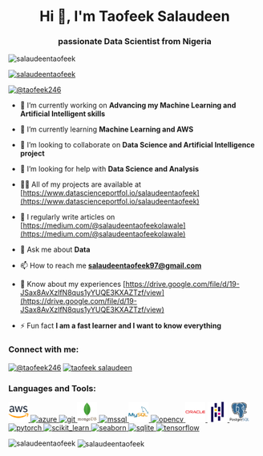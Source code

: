 <h1 align="center">Hi 👋, I'm Taofeek Salaudeen</h1>
<h3 align="center"> passionate Data Scientist from Nigeria</h3>

<p align="left"> <img src="https://komarev.com/ghpvc/?username=salaudeentaofeek&label=Profile%20views&color=0e75b6&style=flat" alt="salaudeentaofeek" /> </p>

<p align="left"> <a href="https://github.com/ryo-ma/github-profile-trophy"><img src="https://github-profile-trophy.vercel.app/?username=salaudeentaofeek" alt="salaudeentaofeek" /></a> </p>

<p align="left"> <a href="https://twitter.com/@taofeek246" target="blank"><img src="https://img.shields.io/twitter/follow/@taofeek246?logo=twitter&style=for-the-badge" alt="@taofeek246" /></a> </p>

- 🔭 I’m currently working on **Advancing my Machine Learning and Artificial Intelligent skills**

- 🌱 I’m currently learning **Machine Learning and AWS**

- 👯 I’m looking to collaborate on **Data Science and Artificial Intelligence project**

- 🤝 I’m looking for help with **Data Science and Analysis**

- 👨‍💻 All of my projects are available at [https://www.datascienceportfol.io/salaudeentaofeek](https://www.datascienceportfol.io/salaudeentaofeek)

- 📝 I regularly write articles on [https://medium.com/@salaudeentaofeekolawale](https://medium.com/@salaudeentaofeekolawale)

- 💬 Ask me about **Data**

- 📫 How to reach me **salaudeentaofeek97@gmail.com**

- 📄 Know about my experiences [https://drive.google.com/file/d/19-JSax8AvXzlfN8qus1yYUQE3KXAZTzf/view](https://drive.google.com/file/d/19-JSax8AvXzlfN8qus1yYUQE3KXAZTzf/view)

- ⚡ Fun fact **I am a fast learner and I want to know everything**

<h3 align="left">Connect with me:</h3>
<p align="left">
<a href="https://twitter.com/@taofeek246" target="blank"><img align="center" src="https://raw.githubusercontent.com/rahuldkjain/github-profile-readme-generator/master/src/images/icons/Social/twitter.svg" alt="@taofeek246" height="30" width="40" /></a>
<a href="https://linkedin.com/in/taofeek salaudeen" target="blank"><img align="center" src="https://raw.githubusercontent.com/rahuldkjain/github-profile-readme-generator/master/src/images/icons/Social/linked-in-alt.svg" alt="taofeek salaudeen" height="30" width="40" /></a>
</p>

<h3 align="left">Languages and Tools:</h3>
<p align="left"> <a href="https://aws.amazon.com" target="_blank" rel="noreferrer"> <img src="https://raw.githubusercontent.com/devicons/devicon/master/icons/amazonwebservices/amazonwebservices-original-wordmark.svg" alt="aws" width="40" height="40"/> </a> <a href="https://azure.microsoft.com/en-in/" target="_blank" rel="noreferrer"> <img src="https://www.vectorlogo.zone/logos/microsoft_azure/microsoft_azure-icon.svg" alt="azure" width="40" height="40"/> </a> <a href="https://git-scm.com/" target="_blank" rel="noreferrer"> <img src="https://www.vectorlogo.zone/logos/git-scm/git-scm-icon.svg" alt="git" width="40" height="40"/> </a> <a href="https://www.mongodb.com/" target="_blank" rel="noreferrer"> <img src="https://raw.githubusercontent.com/devicons/devicon/master/icons/mongodb/mongodb-original-wordmark.svg" alt="mongodb" width="40" height="40"/> </a> <a href="https://www.microsoft.com/en-us/sql-server" target="_blank" rel="noreferrer"> <img src="https://www.svgrepo.com/show/303229/microsoft-sql-server-logo.svg" alt="mssql" width="40" height="40"/> </a> <a href="https://www.mysql.com/" target="_blank" rel="noreferrer"> <img src="https://raw.githubusercontent.com/devicons/devicon/master/icons/mysql/mysql-original-wordmark.svg" alt="mysql" width="40" height="40"/> </a> <a href="https://opencv.org/" target="_blank" rel="noreferrer"> <img src="https://www.vectorlogo.zone/logos/opencv/opencv-icon.svg" alt="opencv" width="40" height="40"/> </a> <a href="https://www.oracle.com/" target="_blank" rel="noreferrer"> <img src="https://raw.githubusercontent.com/devicons/devicon/master/icons/oracle/oracle-original.svg" alt="oracle" width="40" height="40"/> </a> <a href="https://pandas.pydata.org/" target="_blank" rel="noreferrer"> <img src="https://raw.githubusercontent.com/devicons/devicon/2ae2a900d2f041da66e950e4d48052658d850630/icons/pandas/pandas-original.svg" alt="pandas" width="40" height="40"/> </a> <a href="https://www.postgresql.org" target="_blank" rel="noreferrer"> <img src="https://raw.githubusercontent.com/devicons/devicon/master/icons/postgresql/postgresql-original-wordmark.svg" alt="postgresql" width="40" height="40"/> </a> <a href="https://pytorch.org/" target="_blank" rel="noreferrer"> <img src="https://www.vectorlogo.zone/logos/pytorch/pytorch-icon.svg" alt="pytorch" width="40" height="40"/> </a> <a href="https://scikit-learn.org/" target="_blank" rel="noreferrer"> <img src="https://upload.wikimedia.org/wikipedia/commons/0/05/Scikit_learn_logo_small.svg" alt="scikit_learn" width="40" height="40"/> </a> <a href="https://seaborn.pydata.org/" target="_blank" rel="noreferrer"> <img src="https://seaborn.pydata.org/_images/logo-mark-lightbg.svg" alt="seaborn" width="40" height="40"/> </a> <a href="https://www.sqlite.org/" target="_blank" rel="noreferrer"> <img src="https://www.vectorlogo.zone/logos/sqlite/sqlite-icon.svg" alt="sqlite" width="40" height="40"/> </a> <a href="https://www.tensorflow.org" target="_blank" rel="noreferrer"> <img src="https://www.vectorlogo.zone/logos/tensorflow/tensorflow-icon.svg" alt="tensorflow" width="40" height="40"/> </a> </p>

<p><img align="left" src="https://github-readme-stats.vercel.app/api/top-langs?username=salaudeentaofeek&show_icons=true&locale=en&layout=compact" alt="salaudeentaofeek" /></p>

<p>&nbsp;<img align="center" src="https://github-readme-stats.vercel.app/api?username=salaudeentaofeek&show_icons=true&locale=en" alt="salaudeentaofeek" /></p>
